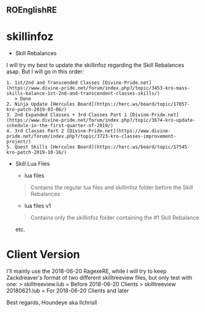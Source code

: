 ## ROEnglishRE

# skillinfoz
* Skill Rebalances

I will try my best to update the skillinfoz regarding the Skill Rebalances asap.
But I will go in this order:

	1. 1st/2nd and Transcended Classes [Divine-Pride.net](https://www.divine-pride.net/forum/index.php?/topic/3453-kro-mass-skills-balance-1st-2nd-and-transcendent-classes-skills/)
	   > Done
	2. Ninja Update [Hercules Board](https://herc.ws/board/topic/17057-kro-patch-2019-03-06/)
	3. 2nd Expanded Classes + 3rd Classes Part 1 [Divine-Pride.net](https://www.divine-pride.net/forum/index.php?/topic/3674-kro-update-schedule-in-the-first-quarter-of-2019/)
	4. 3rd Classes Part 2 [Divine-Pride.net](https://www.divine-pride.net/forum/index.php?/topic/3723-kro-classes-improvement-project/)
	5. Quest Skills [Hercules Board](https://herc.ws/board/topic/17545-kro-patch-2019-10-16/)

* Skill Lua Files
	- lua files
	> Contains the regular lua files and skillinfoz folder before the Skill Rebalances

	- lua files v1
	> Contains only the skillinfoz folder containing the #1 Skill Rebalance
	
	etc.

# Client Version
I'll mainly use the 2018-06-20 RagexeRE, while I will try to keep Zackdreaver's format
of two different skilltreeview files, but only test with one:
	> skilltreeview.lub = Before 2018-06-20 Clients
	> skilltreeview 20180621.lub = For 2018-06-20 Clients and later

Best regards,
Houndeye aka llchrisll
